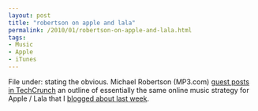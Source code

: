 ```yaml
---
layout: post
title: "robertson on apple and lala"
permalink: /2010/01/robertson-on-apple-and-lala.html
tags: 
- Music
- Apple
- iTunes
---
```


File under: stating the obvious. Michael Robertson (MP3.com) [guest posts in TechCrunch](http://www.techcrunch.com/2010/01/19/apples-secret-cloud-strategy-and-why-lala-is-critical/) an outline of essentially the same online music strategy for Apple / Lala that I [blogged about last week](http://www.sippey.com/2010/01/since-were-all-dreaming-about-new-apple-products.html).